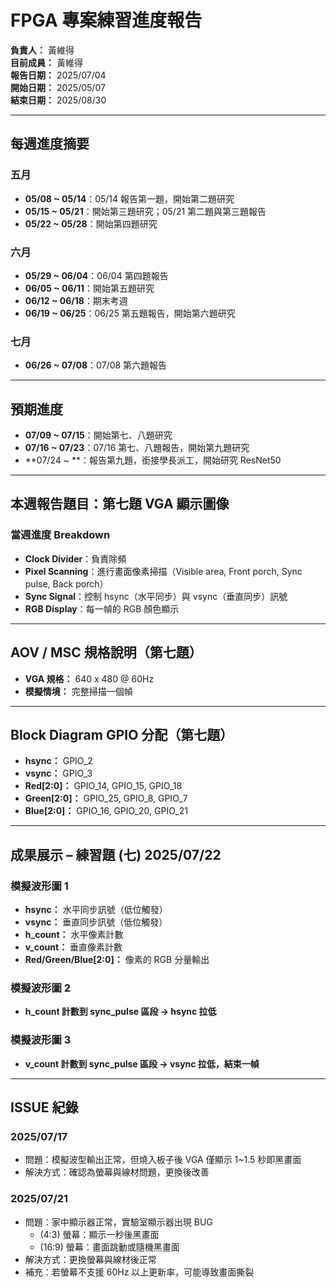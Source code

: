 # FPGA 專案練習進度報告

**負責人：** 黃維得  
**目前成員：** 黃維得  
**報告日期：** 2025/07/04  
**開始日期：** 2025/05/07  
**結束日期：** 2025/08/30  

---

## 每週進度摘要

### 五月

- **05/08 ~ 05/14**：05/14 報告第一題，開始第二題研究  
- **05/15 ~ 05/21**：開始第三題研究；05/21 第二題與第三題報告  
- **05/22 ~ 05/28**：開始第四題研究  

### 六月

- **05/29 ~ 06/04**：06/04 第四題報告  
- **06/05 ~ 06/11**：開始第五題研究  
- **06/12 ~ 06/18**：期末考週  
- **06/19 ~ 06/25**：06/25 第五題報告，開始第六題研究  

### 七月

- **06/26 ~ 07/08**：07/08 第六題報告  

---

## 預期進度

- **07/09 ~ 07/15**：開始第七、八題研究  
- **07/16 ~ 07/23**：07/16 第七、八題報告，開始第九題研究  
- **07/24 ~ **：報告第九題，銜接學長派工，開始研究 ResNet50  

---

## 本週報告題目：第七題 VGA 顯示圖像

### 當週進度 Breakdown

- **Clock Divider**：負責除頻  
- **Pixel Scanning**：進行畫面像素掃描（Visible area, Front porch, Sync pulse, Back porch）  
- **Sync Signal**：控制 hsync（水平同步）與 vsync（垂直同步）訊號  
- **RGB Display**：每一幀的 RGB 顏色顯示  

---

## AOV / MSC 規格說明（第七題）

- **VGA 規格：** 640 x 480 @ 60Hz  
- **模擬情境：** 完整掃描一個幀  

---

## Block Diagram GPIO 分配（第七題）

- **hsync：** GPIO_2  
- **vsync：** GPIO_3  
- **Red[2:0]：** GPIO_14, GPIO_15, GPIO_18  
- **Green[2:0]：** GPIO_25, GPIO_8, GPIO_7  
- **Blue[2:0]：** GPIO_16, GPIO_20, GPIO_21  

---

## 成果展示 – 練習題 (七) 2025/07/22

### 模擬波形圖 1

- **hsync：** 水平同步訊號（低位觸發）  
- **vsync：** 垂直同步訊號（低位觸發）  
- **h_count：** 水平像素計數  
- **v_count：** 垂直像素計數  
- **Red/Green/Blue[2:0]：** 像素的 RGB 分量輸出  

### 模擬波形圖 2

- **h_count 計數到 sync_pulse 區段 → hsync 拉低**

### 模擬波形圖 3

- **v_count 計數到 sync_pulse 區段 → vsync 拉低，結束一幀**

---

## ISSUE 紀錄

### 2025/07/17

- 問題：模擬波型輸出正常，但燒入板子後 VGA 僅顯示 1~1.5 秒即黑畫面  
- 解決方式：確認為螢幕與線材問題，更換後改善  

### 2025/07/21

- 問題：家中顯示器正常，實驗室顯示器出現 BUG  
  - (4:3) 螢幕：顯示一秒後黑畫面  
  - (16:9) 螢幕：畫面跳動或隨機黑畫面  
- 解決方式：更換螢幕與線材後正常  
- 補充：若螢幕不支援 60Hz 以上更新率，可能導致畫面撕裂

